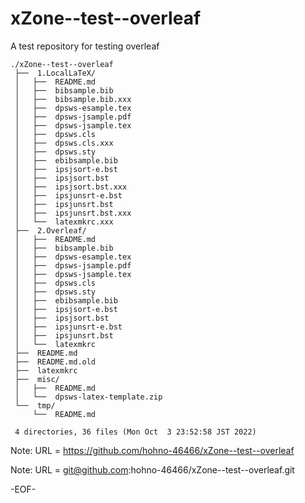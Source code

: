 # xZone--test--overleaf

A test repository for testing overleaf

    ./xZone--test--overleaf
     ├──  1.LocalLaTeX/
     │   ├──  README.md
     │   ├──  bibsample.bib
     │   ├──  bibsample.bib.xxx
     │   ├──  dpsws-esample.tex
     │   ├──  dpsws-jsample.pdf
     │   ├──  dpsws-jsample.tex
     │   ├──  dpsws.cls
     │   ├──  dpsws.cls.xxx
     │   ├──  dpsws.sty
     │   ├──  ebibsample.bib
     │   ├──  ipsjsort-e.bst
     │   ├──  ipsjsort.bst
     │   ├──  ipsjsort.bst.xxx
     │   ├──  ipsjunsrt-e.bst
     │   ├──  ipsjunsrt.bst
     │   ├──  ipsjunsrt.bst.xxx
     │   └──  latexmkrc.xxx
     ├──  2.Overleaf/
     │   ├──  README.md
     │   ├──  bibsample.bib
     │   ├──  dpsws-esample.tex
     │   ├──  dpsws-jsample.pdf
     │   ├──  dpsws-jsample.tex
     │   ├──  dpsws.cls
     │   ├──  dpsws.sty
     │   ├──  ebibsample.bib
     │   ├──  ipsjsort-e.bst
     │   ├──  ipsjsort.bst
     │   ├──  ipsjunsrt-e.bst
     │   ├──  ipsjunsrt.bst
     │   └──  latexmkrc
     ├──  README.md
     ├──  README.md.old
     ├──  latexmkrc
     ├──  misc/
     │   ├──  README.md
     │   └──  dpsws-latex-template.zip
     └──  tmp/
         └──  README.md
     
     4 directories, 36 files (Mon Oct  3 23:52:58 JST 2022)

Note: URL = https://github.com/hohno-46466/xZone--test--overleaf

Note: URL = git@github.com:hohno-46466/xZone--test--overleaf.git

-EOF-
